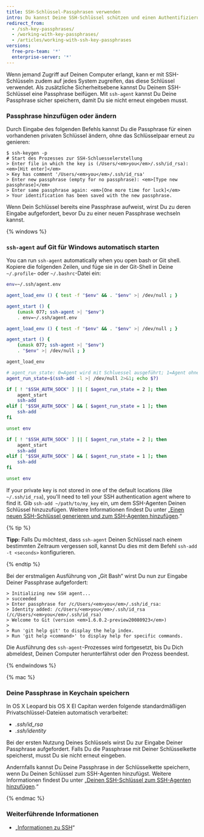 ```yaml
---
title: SSH-Schlüssel-Passphrasen verwenden
intro: Du kannst Deine SSH-Schlüssel schützen und einen Authentifizierungsagenten konfigurieren, damit Du beim Verwenden Deiner SSH-Schlüssel nicht jedes Mal Deine Passphrase neu eingeben musst.
redirect_from:
  - /ssh-key-passphrases/
  - /working-with-key-passphrases/
  - /articles/working-with-ssh-key-passphrases
versions:
  free-pro-team: '*'
  enterprise-server: '*'
---
```


Wenn jemand Zugriff auf Deinen Computer erlangt, kann er mit SSH-Schlüsseln zudem auf jedes System zugreifen, das diese Schlüssel verwendet. Als zusätzliche Sicherheitsebene kannst Du Deinem SSH-Schlüssel eine Passphrase beifügen. Mit `ssh-agent` kannst Du Deine Passphrase sicher speichern, damit Du sie nicht erneut eingeben musst.

### Passphrase hinzufügen oder ändern

Durch Eingabe des folgenden Befehls kannst Du die Passphrase für einen vorhandenen privaten Schlüssel ändern, ohne das Schlüsselpaar erneut zu genieren:

```shell
$ ssh-keygen -p
# Start des Prozesses zur SSH-Schluesselerstellung
> Enter file in which the key is (/Users/<em>you</em>/.ssh/id_rsa): <em>[Hit enter]</em>
> Key has comment '/Users/<em>you</em>/.ssh/id_rsa'
> Enter new passphrase (empty for no passphrase): <em>[Type new passphrase]</em>
> Enter same passphrase again: <em>[One more time for luck]</em>
> Your identification has been saved with the new passphrase.
```

Wenn Dein Schlüssel bereits eine Passphrase aufweist, wirst Du zu deren Eingabe aufgefordert, bevor Du zu einer neuen Passphrase wechseln kannst.

{% windows %}

### `ssh-agent` auf Git für Windows automatisch starten

You can run `ssh-agent` automatically when you open bash or Git shell. Kopiere die folgenden Zeilen, und füge sie in der Git-Shell in Deine `~/.profile`- oder `~/.bashrc`-Datei ein:

``` bash
env=~/.ssh/agent.env

agent_load_env () { test -f "$env" && . "$env" >| /dev/null ; }

agent_start () {
    (umask 077; ssh-agent >| "$env")
    . env=~/.ssh/agent.env

agent_load_env () { test -f "$env" && . "$env" >| /dev/null ; }

agent_start () {
    (umask 077; ssh-agent >| "$env")
    . "$env" >| /dev/null ; }

agent_load_env

# agent_run_state: 0=Agent wird mit Schluessel ausgeführt; 1=Agent ohne Schluessel; 2=Agent wird nicht ausgefuehrt
agent_run_state=$(ssh-add -l >| /dev/null 2>&1; echo $?)

if [ ! "$SSH_AUTH_SOCK" ] || [ $agent_run_state = 2 ]; then
    agent_start
    ssh-add
elif [ "$SSH_AUTH_SOCK" ] && [ $agent_run_state = 1 ]; then
    ssh-add
fi

unset env

if [ ! "$SSH_AUTH_SOCK" ] || [ $agent_run_state = 2 ]; then
    agent_start
    ssh-add
elif [ "$SSH_AUTH_SOCK" ] && [ $agent_run_state = 1 ]; then
    ssh-add
fi

unset env
```

If your private key is not stored in one of the default locations (like `~/.ssh/id_rsa`), you'll need to tell your SSH authentication agent where to find it. Gib `ssh-add ~/path/to/my_key` ein, um dem SSH-Agenten Deinen Schlüssel hinzuzufügen. Weitere Informationen findest Du unter „[Einen neuen SSH-Schlüssel generieren und zum SSH-Agenten hinzufügen](/articles/generating-a-new-ssh-key-and-adding-it-to-the-ssh-agent/).“

{% tip %}

**Tipp:** Falls Du möchtest, dass `ssh-agent` Deinen Schlüssel nach einem bestimmten Zeitraum vergessen soll, kannst Du dies mit dem Befehl `ssh-add -t <seconds>` konfigurieren.

{% endtip %}

Bei der erstmaligen Ausführung von „Git Bash“ wirst Du nun zur Eingabe Deiner Passphrase aufgefordert:

```shell
> Initializing new SSH agent...
> succeeded
> Enter passphrase for /c/Users/<em>you</em>/.ssh/id_rsa:
> Identity added: /c/Users/<em>you</em>/.ssh/id_rsa (/c/Users/<em>you</em>/.ssh/id_rsa)
> Welcome to Git (version <em>1.6.0.2-preview20080923</em>)
>
> Run 'git help git' to display the help index.
> Run 'git help <command>' to display help for specific commands.
```

Die Ausführung des `ssh-agent`-Prozesses wird fortgesetzt, bis Du Dich abmeldest, Deinen Computer herunterfährst oder den Prozess beendest.

{% endwindows %}

{% mac %}

### Deine Passphrase in Keychain speichern

In OS X Leopard bis OS X El Capitan werden folgende standardmäßigen Privatschlüssel-Dateien automatisch verarbeitet:

- *.ssh/id_rsa*
- *.ssh/identity*

Bei der ersten Nutzung Deines Schlüssels wirst Du zur Eingabe Deiner Passphrase aufgefordert. Falls Du die Passphrase mit Deiner Schlüsselkette speicherst, musst Du sie nicht erneut eingeben.

Andernfalls kannst Du Deine Passphrase in der Schlüsselkette speichern, wenn Du Deinen Schlüssel zum SSH-Agenten hinzufügst. Weitere Informationen findest Du unter „[Deinen SSH-Schlüssel zum SSH-Agenten hinzufügen](/articles/generating-a-new-ssh-key-and-adding-it-to-the-ssh-agent#adding-your-ssh-key-to-the-ssh-agent).“

{% endmac %}

### Weiterführende Informationen

- „[Informationen zu SSH](/articles/about-ssh)“
